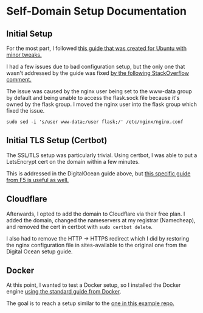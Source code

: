 # Self-Domain Setup Documentation

## Initial Setup
For the most part, I followed [this guide that was created for Ubuntu with minor tweaks.](https://www.digitalocean.com/community/tutorials/how-to-serve-flask-applications-with-gunicorn-and-nginx-on-ubuntu-22-04)

I had a few issues due to bad configuration setup, but the only one that wasn't addressed by the guide was fixed [by the following StackOverflow comment.](https://stackoverflow.com/a/69992384)

The issue was caused by the nginx user being set to the www-data group by default and being unable to access the flask.sock file because it's owned by the flask group. I moved the nginx user into the flask group which fixed the issue.

`sudo sed -i 's/user www-data;/user flask;/' /etc/nginx/nginx.conf`

## Initial TLS Setup (Certbot)
The SSL/TLS setup was particularly trivial. Using certbot, I was able to put a LetsEncrypt cert on the domain within a few minutes.

This is addressed in the DigitalOcean guide above, but [this specific guide from F5 is useful as well.](https://www.f5.com/company/blog/nginx/using-free-ssltls-certificates-from-lets-encrypt-with-nginx)

## Cloudflare
Afterwards, I opted to add the domain to Cloudflare via their free plan. I added the domain, changed the nameservers at my registrar (Namecheap), and removed the cert in certbot with `sudo certbot delete`. 

I also had to remove the HTTP -> HTTPS redirect which I did by restoring the nginx configuration file in sites-available to the original one from the Digital Ocean setup guide.

## Docker

At this point, I wanted to test a Docker setup, so I installed the Docker engine [using the standard guide from Docker](https://docs.docker.com/engine/install/debian/). 

The goal is to reach a setup similar to the [one in this example repo.](https://github.com/docker/awesome-compose/tree/master/nginx-wsgi-flask)
